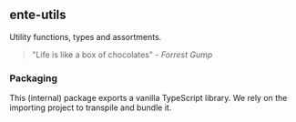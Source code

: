 ## ente-utils

Utility functions, types and assortments.

> "Life is like a box of chocolates" - _Forrest Gump_

### Packaging

This (internal) package exports a vanilla TypeScript library. We rely on the
importing project to transpile and bundle it.
